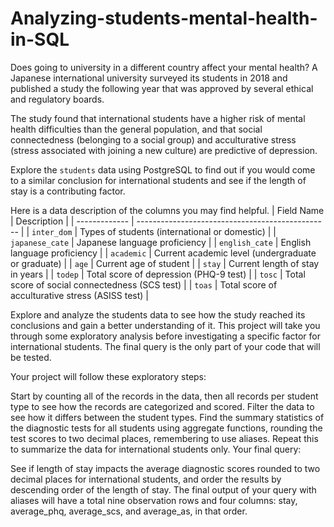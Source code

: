 # Analyzing-students-mental-health-in-SQL 
Does going to university in a different country affect your mental health? A Japanese international university surveyed its students in 2018 and published a study the following year that was approved by several ethical and regulatory boards.

The study found that international students have a higher risk of mental health difficulties than the general population, and that social connectedness (belonging to a social group) and acculturative stress (stress associated with joining a new culture) are predictive of depression.


Explore the `students` data using PostgreSQL to find out if you would come to a similar conclusion for international students and see if the length of stay is a contributing factor.

Here is a data description of the columns you may find helpful. 
| Field Name    | Description                                      |
| ------------- | ------------------------------------------------ |
| `inter_dom`     | Types of students (international or domestic)   |
| `japanese_cate` | Japanese language proficiency                    |
| `english_cate`  | English language proficiency                     |
| `academic`      | Current academic level (undergraduate or graduate) |
| `age`           | Current age of student                           |
| `stay`          | Current length of stay in years                  |
| `todep`         | Total score of depression (PHQ-9 test)           |
| `tosc`          | Total score of social connectedness (SCS test)   |
| `toas`          | Total score of acculturative stress (ASISS test) | 

Explore and analyze the students data to see how the study reached its conclusions and gain a better understanding of it. This project will take you through some exploratory analysis before investigating a specific factor for international students. The final query is the only part of your code that will be tested.

Your project will follow these exploratory steps:

Start by counting all of the records in the data, then all records per student type to see how the records are categorized and scored.
Filter the data to see how it differs between the student types.
Find the summary statistics of the diagnostic tests for all students using aggregate functions, rounding the test scores to two decimal places, remembering to use aliases.
Repeat this to summarize the data for international students only.
Your final query:

See if length of stay impacts the average diagnostic scores rounded to two decimal places for international students, and order the results by descending order of the length of stay.
The final output of your query with aliases will have a total nine observation rows and four columns: stay, average_phq, average_scs, and average_as, in that order.
